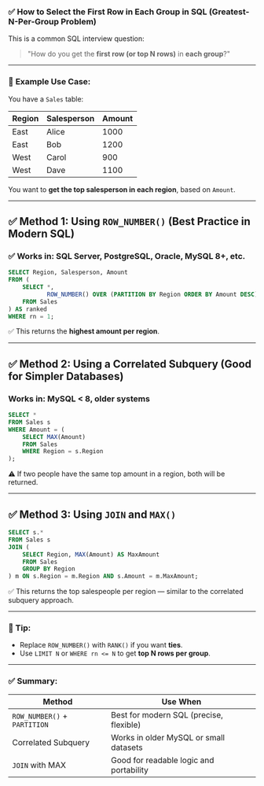 ### ✅ **How to Select the First Row in Each Group in SQL (Greatest-N-Per-Group Problem)**

This is a common SQL interview question:

> "How do you get the **first row (or top N rows)** in **each group**?"

---

### 🎯 **Example Use Case:**

You have a `Sales` table:

| Region | Salesperson | Amount |
| ------ | ----------- | ------ |
| East   | Alice       | 1000   |
| East   | Bob         | 1200   |
| West   | Carol       | 900    |
| West   | Dave        | 1100   |

You want to **get the top salesperson in each region**, based on `Amount`.

---

## ✅ Method 1: Using `ROW_NUMBER()` (Best Practice in Modern SQL)

### ✅ Works in: SQL Server, PostgreSQL, Oracle, MySQL 8+, etc.

```sql
SELECT Region, Salesperson, Amount
FROM (
    SELECT *,
           ROW_NUMBER() OVER (PARTITION BY Region ORDER BY Amount DESC) AS rn
    FROM Sales
) AS ranked
WHERE rn = 1;
```

✅ This returns the **highest amount per region**.

---

## ✅ Method 2: Using a Correlated Subquery (Good for Simpler Databases)

### Works in: MySQL < 8, older systems

```sql
SELECT *
FROM Sales s
WHERE Amount = (
    SELECT MAX(Amount)
    FROM Sales
    WHERE Region = s.Region
);
```

⚠️ If two people have the same top amount in a region, both will be returned.

---

## ✅ Method 3: Using `JOIN` and `MAX()`

```sql
SELECT s.*
FROM Sales s
JOIN (
    SELECT Region, MAX(Amount) AS MaxAmount
    FROM Sales
    GROUP BY Region
) m ON s.Region = m.Region AND s.Amount = m.MaxAmount;
```

✅ This returns the top salespeople per region — similar to the correlated subquery approach.

---

### 🧠 Tip:

* Replace `ROW_NUMBER()` with `RANK()` if you want **ties**.
* Use `LIMIT N` or `WHERE rn <= N` to get **top N rows per group**.

---

### ✅ Summary:

| Method                       | Use When                                |
| ---------------------------- | --------------------------------------- |
| `ROW_NUMBER()` + `PARTITION` | Best for modern SQL (precise, flexible) |
| Correlated Subquery          | Works in older MySQL or small datasets  |
| `JOIN` with MAX              | Good for readable logic and portability |